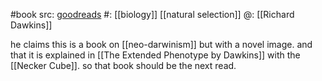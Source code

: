 #book 
src: [goodreads](https://www.goodreads.com/book/show/61535.The_Selfish_Gene) 
#: [[biology]] [[natural selection]] 
@: [[Richard Dawkins]]

he claims this is a book on [[neo-darwinism]] but with a novel image. and that it is explained in [[The Extended Phenotype by Dawkins]] with the [[Necker Cube]]. so that book should be the next read.